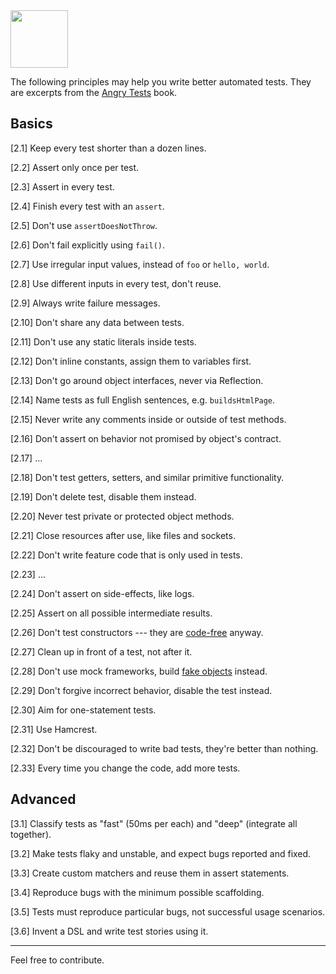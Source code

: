 <img src="https://www.yegor256.com/images/books/angry-tests/onion.svg" height="92px"/>

The following principles may help you write better automated tests.
They are excerpts from the [Angry Tests](https://www.yegor256.com/angry-tests.html) book.

## Basics

[2.1] Keep every test shorter than a dozen lines.

[2.2] Assert only once per test.

[2.3] Assert in every test.

[2.4] Finish every test with an `assert`.

[2.5] Don't use `assertDoesNotThrow`.

[2.6] Don't fail explicitly using `fail()`.

[2.7] Use irregular input values, instead of `foo` or `hello, world`.

[2.8] Use different inputs in every test, don't reuse.

[2.9] Always write failure messages.

[2.10] Don't share any data between tests.

[2.11] Don't use any static literals inside tests.

[2.12] Don't inline constants, assign them to variables first.

[2.13] Don't go around object interfaces, never via Reflection.

[2.14] Name tests as full English sentences, e.g. `buildsHtmlPage`.

[2.15] Never write any comments inside or outside of test methods.

[2.16] Don't assert on behavior not promised by object's contract.

[2.17] ...

[2.18] Don't test getters, setters, and similar primitive functionality.

[2.19] Don't delete test, disable them instead.

[2.20] Never test private or protected object methods.

[2.21] Close resources after use, like files and sockets.

[2.22] Don't write feature code that is only used in tests.

[2.23] ...

[2.24] Don't assert on side-effects, like logs.

[2.25] Assert on all possible intermediate results.

[2.26] Don't test constructors --- they are [code-free] anyway.

[2.27] Clean up in front of a test, not after it.

[2.28] Don't use mock frameworks, build [fake objects] instead.

[2.29] Don't forgive incorrect behavior, disable the test instead.

[2.30] Aim for one-statement tests.

[2.31] Use Hamcrest.

[2.32] Don't be discouraged to write bad tests, they're better than nothing.

[2.33] Every time you change the code, add more tests.

## Advanced

[3.1] Classify tests as "fast" (50ms per each) and "deep" (integrate all together).

[3.2] Make tests flaky and unstable, and expect bugs reported and fixed.

[3.3] Create custom matchers and reuse them in assert statements.

[3.4] Reproduce bugs with the minimum possible scaffolding.

[3.5] Tests must reproduce particular bugs, not successful usage scenarios.

[3.6] Invent a DSL and write test stories using it.

<hr>

Feel free to contribute.

[code-free]: https://www.yegor256.com/2015/05/07/ctors-must-be-code-free.html
[fake objects]: https://www.yegor256.com/2014/09/23/built-in-fake-objects.html

